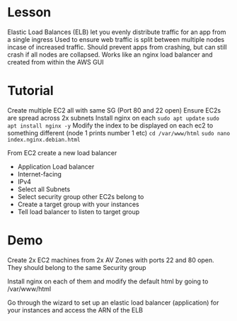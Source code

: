# Lesson
Elastic Load Balances (ELB) let you evenly distribute traffic for an app from a single ingress
Used to ensure web traffic is split between multiple nodes incase of increased traffic. Should prevent apps from crashing, but can still crash if all nodes are collapsed. Works like an nginx load balancer and created from within the AWS GUI

# Tutorial 
Create multiple EC2 all with same SG (Port 80 and 22 open)
Ensure EC2s are spread across 2x subnets 
Install nginx on each `sudo apt update` `sudo apt install nginx -y`
Modify the index to be displayed on each ec2 to something different (node 1 prints number 1 etc) 
`cd /var/www/html` 
`sudo nano index.nginx.debian.html` 

From EC2 create a new load balancer
- Application Load balancer
- Internet-facing
- IPv4
- Select all Subnets
- Select security group other EC2s belong to
- Create a target group with your instances 
- Tell load balancer to listen to target group

# Demo 
Create 2x EC2 machines from 2x AV Zones with ports 22 and 80 open. 
They should belong to the same Security group

Install nginx on each of them and modify the default html by going to /var/www/html

Go through the wizard to set up an elastic load balancer (application) for your instances and access the ARN of the ELB 